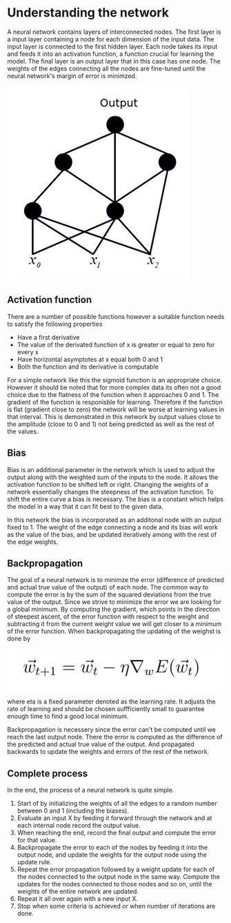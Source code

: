 # Understanding the network

A neural network contains layers of interconnected nodes. The first layer is a input layer containing a node for each dimension of the input data. The input layer is connected to the first hidden layer. Each node takes its input and feeds it into an activation function, a function crucial for learning the model. The final layer is an output layer that in this case has one node. The weights of the edges connecting all the nodes are fine-tuned until the neural network's margin of error is minimzed.

![Neural Network](https://github.com/alintulu/NeuralNetwork/blob/master/documentation/images/network_structure.png)

## Activation function

There are a number of possible functions however a suitable function needs to satisfy the following properties

  * Have a first derivative
  * The value of the derivated function of x is greater or equal to zero for every x
  * Have horizontal asymptotes at x equal both 0 and 1
  * Both the function and its derivative is computable

For a simple network like this the sigmoid function is an appropriate choice. However it should be noted that for more complex data its often not a good choice due to the flatness of the function when it approaches 0 and 1. The gradient of the function is responisble for learning. Therefore if the function is flat (gradient close to zero) the network will be worse at learning values in that interval. This is demonstrated in this network by output values close to the amplitude (close to 0 and 1) not being predicted as well as the rest of the values.

## Bias

Bias is an additional parameter in the network which is used to adjust the output along with the weighted sum of the inputs to the node. It allows the activation function to be shifted left or right. Changing the weights of a network essentially changes the steepness of the activation function. To shift the entire curve a bias is necessary. The bias is a constant which helps the model in a way that it can fit best to the given data.

In this network the bias is incorporated as an additonal node with an output fixed to 1. The weight of the edge connecting a node and its bias will work as the value of the bias, and be updated iteratively among with the rest of the edge weights.

## Backpropagation

The goal of a neural network is to minimze the error (difference of predicted and actual true value of the output) of each node. The common way to compute the error is by the sum of the squared deviations from the true value of the output. Since we strive to minimize the error we are looking for a global minimum. By computing the gradient, which points in the direction of steepest ascent, of the error function with respect to the weight and subtracting it from the current weight value we will get closer to a minimum of the error function. When backpropagating the updating of the weighst is done by

![Back propagation](https://github.com/alintulu/NeuralNetwork/blob/master/documentation/images/backpropagation.png)

where eta is a fixed parameter denoted as the learning rate. It adjusts the rate of learning and should be chosen suffficiently small to guarantee enough time to find a good local minimum.

Backpropagation is necessery since the error can't be computed until we reach the last output node. There the error is computed as the difference of the predicted and actual true value of the output. And propagated backwards to update the weights and errors of the rest of the network.

## Complete process

In the end, the process of a neural network is quite simple.

  1. Start of by initializing the weights of all the edges to a random number between 0 and 1 (including the biases).
  2. Evaluate an input X by feeding it forward through the network and at each internal node record the output value.
  3. When reaching the end, record the final output and compute the error for that value.
  4. Backpropagate the error to each of the nodes by feeding it into the output node, and update the weights for the output node using the update rule.
  5.  Repeat the error propagation followed by a weight update for each of the nodes connected to the output node in the same way. Compute the updates for the nodes connected to those nodes and so on, until the weights of the entire network are updated.
  6. Repeat it all over again with a new input X.
  7. Stop when some criteria is achieved or when number of iterations are done.











